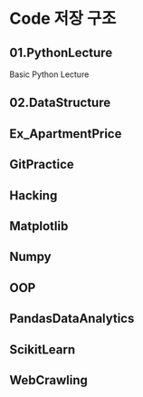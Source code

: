 
# Code 저장 구조
  ## **01.PythonLecture**  
  Basic Python Lecture
    
  ## **02.DataStructure**
  ## **Ex_ApartmentPrice**
  ## **GitPractice**
  ## **Hacking**
  ## **Matplotlib**
  ## **Numpy**
  ## **OOP**
  ## **PandasDataAnalytics**
  ## **ScikitLearn**
  ## **WebCrawling**
